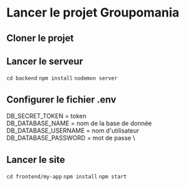 # Lancer le projet Groupomania

## Cloner le projet

## Lancer le serveur
`cd backend`
`npm install`
`nodemon server`

## Configurer le fichier .env
DB_SECRET_TOKEN = token \
DB_DATABASE_NAME = nom de la base de donnée \
DB_DATABASE_USERNAME = nom d'utilisateur \
DB_DATABASE_PASSWORD = mot de passe \

## Lancer le site
`cd frontend/my-app`
`npm install`
`npm start`
